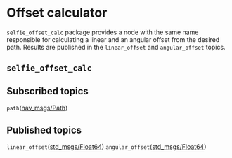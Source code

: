 
# Offset calculator
`selfie_offset_calc` package provides a node with the same name responsible for
calculating a linear and an angular offset from the desired path. Results are
published in the `linear_offset`  and `angular_offset` topics.

## `selfie_offset_calc`

## Subscribed topics
`path`([nav_msgs/Path](docs.ros.org/melodic/api/nav_msgs/html/msg/Path.html))

## Published topics
`linear_offset`([std_msgs/Float64](http://docs.ros.org/api/std_msgs/html/msg/Float32.html))
`angular_offset`([std_msgs/Float64](http://docs.ros.org/api/std_msgs/html/msg/Float32.html))
